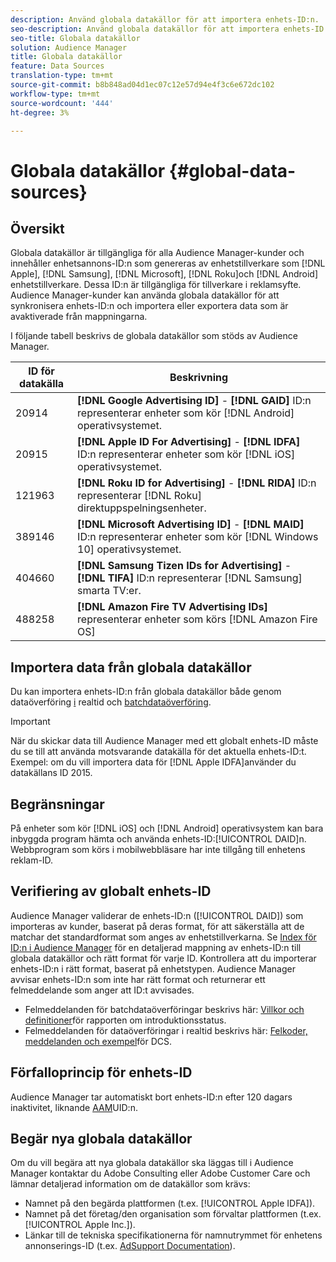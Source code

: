 ```yaml
---
description: Använd globala datakällor för att importera enhets-ID:n.
seo-description: Använd globala datakällor för att importera enhets-ID:n.
seo-title: Globala datakällor
solution: Audience Manager
title: Globala datakällor
feature: Data Sources
translation-type: tm+mt
source-git-commit: b8b848ad04d1ec07c12e57d94e4f3c6e672dc102
workflow-type: tm+mt
source-wordcount: '444'
ht-degree: 3%

---
```



# Globala datakällor {#global-data-sources}

## Översikt

Globala datakällor är tillgängliga för alla Audience Manager-kunder och innehåller enhetsannons-ID:n som genereras av enhetstillverkare som [!DNL Apple], [!DNL Samsung], [!DNL Microsoft], [!DNL Roku]och [!DNL Android] enhetstillverkare. Dessa ID:n är tillgängliga för tillverkare i reklamsyfte. Audience Manager-kunder kan använda globala datakällor för att synkronisera enhets-ID:n och importera eller exportera data som är avaktiverade från mappningarna.

I följande tabell beskrivs de globala datakällor som stöds av Audience Manager.

| ID för datakälla | Beskrivning |
|---|---|
| 20914 | **[!DNL Google Advertising ID]** - **[!DNL GAID]** ID:n representerar enheter som kör [!DNL Android] operativsystemet. |
| 20915 | **[!DNL Apple ID For Advertising]** - **[!DNL IDFA]** ID:n representerar enheter som kör [!DNL iOS] operativsystemet. |
| 121963 | **[!DNL Roku ID for Advertising]** - **[!DNL RIDA]** ID:n representerar [!DNL Roku] direktuppspelningsenheter. |
| 389146 | **[!DNL Microsoft Advertising ID]** - **[!DNL MAID]** ID:n representerar enheter som kör [!DNL Windows 10] operativsystemet. |
| 404660 | **[!DNL Samsung Tizen IDs for Advertising]** - **[!DNL TIFA]** ID:n representerar [!DNL Samsung] smarta TV:er. |
| 488258 | **[!DNL Amazon Fire TV Advertising IDs]** representerar enheter som körs [!DNL Amazon Fire OS] |

## Importera data från globala datakällor

Du kan importera enhets-ID:n från globala datakällor både genom dataöverföring [i](../integration/sending-audience-data/real-time-data-integration/real-time-data-transfer.md) realtid och [batchdataöverföring](../integration/sending-audience-data/batch-data-transfer-explained/batch-data-transfer-explained.md).

>[!IMPORTANT]
>
>När du skickar data till Audience Manager med ett globalt enhets-ID måste du se till att använda motsvarande datakälla för det aktuella enhets-ID:t. Exempel: om du vill importera data för [!DNL Apple IDFA]använder du datakällans ID 2015.

## Begränsningar

På enheter som kör [!DNL iOS] och [!DNL Android] operativsystem kan bara inbyggda program hämta och använda enhets-ID:[!UICONTROL DAID]n. Webbprogram som körs i mobilwebbläsare har inte tillgång till enhetens reklam-ID.

## Verifiering av globalt enhets-ID

Audience Manager validerar de enhets-ID:n ([!UICONTROL DAID]) som importeras av kunder, baserat på deras format, för att säkerställa att de matchar det standardformat som anges av enhetstillverkarna. Se [Index för ID:n i Audience Manager](../reference/ids-in-aam.md) för en detaljerad mappning av enhets-ID:n till globala datakällor och rätt format för varje ID. Kontrollera att du importerar enhets-ID:n i rätt format, baserat på enhetstypen. Audience Manager avvisar enhets-ID:n som inte har rätt format och returnerar ett felmeddelande som anger att ID:t avvisades.

* Felmeddelanden för batchdataöverföringar beskrivs här: [Villkor och definitioner](../reporting/onboarding-status-report.md#report-terms-conditions)för rapporten om introduktionsstatus.
* Felmeddelanden för dataöverföringar i realtid beskrivs här: [Felkoder, meddelanden och exempel](../api/dcs-intro/dcs-api-reference/dcs-error-codes.md)för DCS.

## Förfalloprincip för enhets-ID

Audience Manager tar automatiskt bort enhets-ID:n efter 120 dagars inaktivitet, liknande [AAM](../faq/faq-privacy.md)UID:n.

## Begär nya globala datakällor

Om du vill begära att nya globala datakällor ska läggas till i Audience Manager kontaktar du Adobe Consulting eller Adobe Customer Care och lämnar detaljerad information om de datakällor som krävs:

* Namnet på den begärda plattformen (t.ex. [!UICONTROL Apple IDFA]).
* Namnet på det företag/den organisation som förvaltar plattformen (t.ex. [!UICONTROL Apple Inc.]).
* Länkar till de tekniska specifikationerna för namnutrymmet för enhetens annonserings-ID (t.ex. [AdSupport Documentation](https://developer.apple.com/documentation/adsupport)).